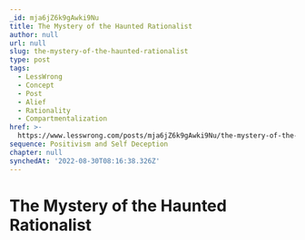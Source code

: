 ```yaml
---
_id: mja6jZ6k9gAwki9Nu
title: The Mystery of the Haunted Rationalist
author: null
url: null
slug: the-mystery-of-the-haunted-rationalist
type: post
tags:
  - LessWrong
  - Concept
  - Post
  - Alief
  - Rationality
  - Compartmentalization
href: >-
  https://www.lesswrong.com/posts/mja6jZ6k9gAwki9Nu/the-mystery-of-the-haunted-rationalist
sequence: Positivism and Self Deception
chapter: null
synchedAt: '2022-08-30T08:16:38.326Z'
---
```


# The Mystery of the Haunted Rationalist
